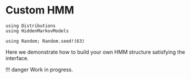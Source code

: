 # Custom HMM

```@example tuto
using Distributions
using HiddenMarkovModels

using Random; Random.seed!(63)
```

Here we demonstrate how to build your own HMM structure satisfying the interface.

!!! danger
    Work in progress.